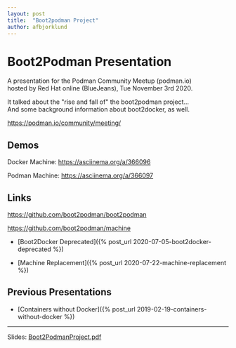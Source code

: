 ```yaml
---
layout: post
title:  "Boot2podman Project"
author: afbjorklund
---
```


# Boot2Podman Presentation

A presentation for the Podman Community Meetup (podman.io)<br>
hosted by Red Hat online (BlueJeans), Tue November 3rd 2020.

It talked about the "rise and fall of" the boot2podman project...<br>
And some background information about boot2docker, as well.

<https://podman.io/community/meeting/>

## Demos

Docker Machine: <https://asciinema.org/a/366096>

Podman Machine: <https://asciinema.org/a/366097>

## Links

<https://github.com/boot2podman/boot2podman>

<https://github.com/boot2podman/machine>

* [Boot2Docker Deprecated]({% post_url 2020-07-05-boot2docker-deprecated %})

* [Machine Replacement]({% post_url 2020-07-22-machine-replacement %})

## Previous Presentations

* [Containers without Docker]({% post_url 2019-02-19-containers-without-docker %})

----

Slides: [Boot2PodmanProject.pdf](/assets/Boot2PodmanProject.pdf)
